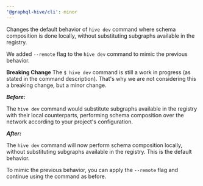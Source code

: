 ```yaml
---
'@graphql-hive/cli': minor
---
```


Changes the default behavior of `hive dev` command where schema composition is done locally, without substituting subgraphs available in the registry.

We added `--remote` flag to the `hive dev` command to mimic the previous behavior.

**Breaking Change**
The `$ hive dev` command is still a work in progress (as stated in the command description).
That's why we are not considering this a breaking change, but a minor change.

**_Before:_**

The `hive dev` command would substitute subgraphs available in the registry with their local counterparts, performing schema composition over the network according to your project's configuration.

**_After:_**

The `hive dev` command will now perform schema composition locally, without substituting subgraphs available in the registry. This is the default behavior.

To mimic the previous behavior, you can apply the `--remote` flag and continue using the command as before.


